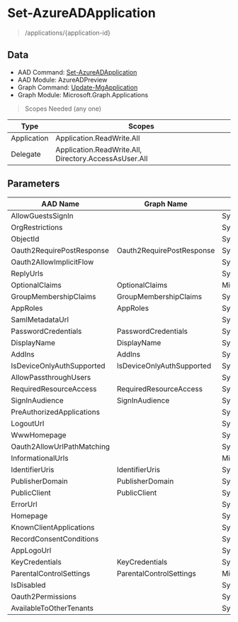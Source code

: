 # Set-AzureADApplication

> /applications/{application-id}

## Data

+ AAD Command: [Set-AzureADApplication](https://docs.microsoft.com/en-us/powershell/module/AzureADPreview/Set-AzureADApplication)
+ AAD Module: AzureADPreview
+ Graph Command: [Update-MgApplication](https://docs.microsoft.com/en-us/powershell/module/Microsoft.Graph.Applications/Update-MgApplication)
+ Graph Module: Microsoft.Graph.Applications

> Scopes Needed (any one)

|Type|Scopes|
|---|---|
|Application|Application.ReadWrite.All|
|Delegate|Application.ReadWrite.All, Directory.AccessAsUser.All|

## Parameters

|AAD Name|Graph Name|AAD Type|Graph Type|Infos|
|---|---|---|---|---|
|AllowGuestsSignIn||System.Nullable/System.Boolean|||
|OrgRestrictions||System.Collections.Generic.List/System.String|||
|ObjectId||System.String|||
|Oauth2RequirePostResponse|Oauth2RequirePostResponse|System.Nullable/System.Boolean|System.Management.Automation.SwitchParameter||
|Oauth2AllowImplicitFlow||System.Nullable/System.Boolean|||
|ReplyUrls||System.Collections.Generic.List/System.String|||
|OptionalClaims|OptionalClaims|Microsoft.Open.AzureAD.Model.OptionalClaims|Microsoft.Graph.PowerShell.Models.IMicrosoftGraphOptionalClaims||
|GroupMembershipClaims|GroupMembershipClaims|System.String|System.String||
|AppRoles|AppRoles|System.Collections.Generic.List/Microsoft.Open.AzureAD.Model.AppRole|Microsoft.Graph.PowerShell.Models.IMicrosoftGraphAppRole[]||
|SamlMetadataUrl||System.String|||
|PasswordCredentials|PasswordCredentials|System.Collections.Generic.List/Microsoft.Open.AzureAD.Model.PasswordCredential|Microsoft.Graph.PowerShell.Models.IMicrosoftGraphPasswordCredential[]||
|DisplayName|DisplayName|System.String|System.String||
|AddIns|AddIns|System.Collections.Generic.List/Microsoft.Open.AzureAD.Model.AddIn|Microsoft.Graph.PowerShell.Models.IMicrosoftGraphAddIn[]||
|IsDeviceOnlyAuthSupported|IsDeviceOnlyAuthSupported|System.Nullable/System.Boolean|System.Management.Automation.SwitchParameter||
|AllowPassthroughUsers||System.Nullable/System.Boolean|||
|RequiredResourceAccess|RequiredResourceAccess|System.Collections.Generic.List/Microsoft.Open.AzureAD.Model.RequiredResourceAccess|Microsoft.Graph.PowerShell.Models.IMicrosoftGraphRequiredResourceAccess[]||
|SignInAudience|SignInAudience|System.String|System.String||
|PreAuthorizedApplications||System.Collections.Generic.List/Microsoft.Open.AzureAD.Model.PreAuthorizedApplication|||
|LogoutUrl||System.String|||
|WwwHomepage||System.String|||
|Oauth2AllowUrlPathMatching||System.Nullable/System.Boolean|||
|InformationalUrls||Microsoft.Open.AzureAD.Model.InformationalUrl|||
|IdentifierUris|IdentifierUris|System.Collections.Generic.List/System.String|System.String[]||
|PublisherDomain|PublisherDomain|System.String|System.String||
|PublicClient|PublicClient|System.Nullable/System.Boolean|Microsoft.Graph.PowerShell.Models.IMicrosoftGraphPublicClientApplication||
|ErrorUrl||System.String|||
|Homepage||System.String|||
|KnownClientApplications||System.Collections.Generic.List/System.String|||
|RecordConsentConditions||System.String|||
|AppLogoUrl||System.String|||
|KeyCredentials|KeyCredentials|System.Collections.Generic.List/Microsoft.Open.AzureAD.Model.KeyCredential|Microsoft.Graph.PowerShell.Models.IMicrosoftGraphKeyCredential[]||
|ParentalControlSettings|ParentalControlSettings|Microsoft.Open.AzureAD.Model.ParentalControlSettings|Microsoft.Graph.PowerShell.Models.IMicrosoftGraphParentalControlSettings||
|IsDisabled||System.Nullable/System.Boolean|||
|Oauth2Permissions||System.Collections.Generic.List/Microsoft.Open.AzureAD.Model.OAuth2Permission|||
|AvailableToOtherTenants||System.Nullable/System.Boolean|||


